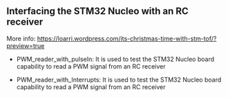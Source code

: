 Interfacing the STM32 Nucleo with an RC receiver
------------------------------------------------

More info: https://loarri.wordpress.com/its-christmas-time-with-stm-tof/?preview=true

- PWM_reader_with_pulseIn: It is used to test the STM32 Nucleo board capability to read a PWM signal from an RC receiver
  
 - PWM_reader_with_Interrupts: It is used to test the STM32 Nucleo board capability to read a PWM signal from an RC receiver
